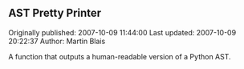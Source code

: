 ## AST Pretty Printer

Originally published: 2007-10-09 11:44:00
Last updated: 2007-10-09 20:22:37
Author: Martin Blais

A function that outputs a human-readable version of a Python AST.